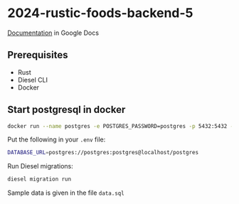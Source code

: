 # 2024-rustic-foods-backend-5

[Documentation](https://docs.google.com/document/d/1KHPHudExMSFTogelUQM4CoiMmWO4WIbcFoCGPUv4fiU/edit#heading=h.980yua1tt23w) in Google Docs

## Prerequisites

- Rust
- Diesel CLI
- Docker

## Start postgresql in docker

```bash
docker run --name postgres -e POSTGRES_PASSWORD=postgres -p 5432:5432 -d postgres
```

Put the following in your `.env` file:

```bash
DATABASE_URL=postgres://postgres:postgres@localhost/postgres
```

Run Diesel migrations:

```bash
diesel migration run
```

Sample data is given in the file `data.sql`
